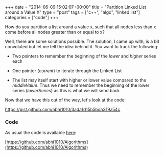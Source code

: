 +++
date = "2014-06-09 15:02:07+00:00"
title = "Partition Linked List around a Value X"
type = "post"
tags = ["c++", "algo", "linked list"]
categories = ["code"]
+++

How do you partition a list around a value x, such that all nodes less than x come before all nodes greater than or equal to x?

Well, there are some solutions possible. The solution, I came up with, is a bit convoluted but let me tell the idea behind it. You want to track the following:



	
  * Two pointers to remember the beginning of the _lower_ and _higher_ series each

	
  * One pointer (_current_) to iterate through the Linked List

	
  * The list may itself start with higher or lower value compared to the _middleValue_. Thus we need to remember the beginning of the lower series (_lowerSeries_) as this is what we will send back


Now that we have this out of the way, let's look at the code:

<!-- more -->

https://gist.github.com/abhi1010/3ada1d15b5bda319a54c



### Code


As usual the code is available [here](https://github.com/abhi1010/Algorithms/blob/master/Algo_codes/Node.cpp):

[https://github.com/abhi1010/Algorithms](https://github.com/abhi1010/Algorithms)
